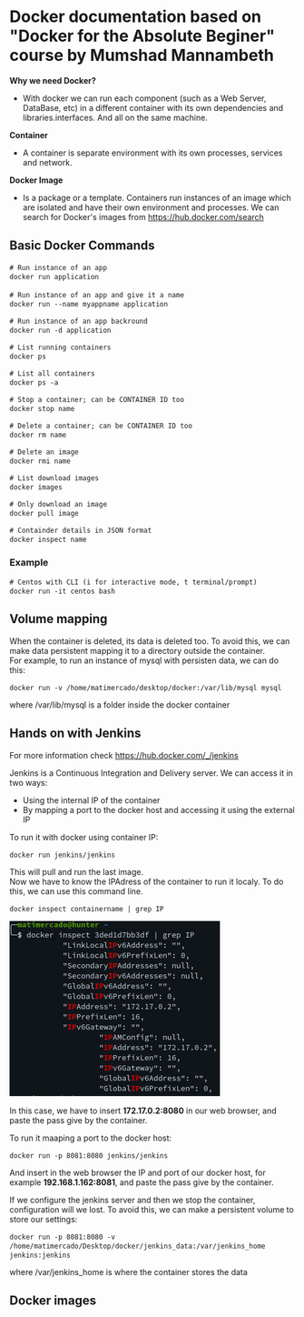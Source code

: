 # Docker documentation based on "Docker for the Absolute Beginer" course by Mumshad Mannambeth

**Why we need Docker?**

- With docker we can run each component (such as a Web Server, DataBase, etc) in a different container with its own dependencies and libraries.interfaces. And all on the same machine. 

**Container**

 - A container is separate environment with its own processes, services and network.

**Docker Image**

- Is a package or a template. Containers run instances of an image which are isolated and have their own environment and processes. We can search for Docker's images from https://hub.docker.com/search


## Basic Docker Commands

```
# Run instance of an app
docker run application

# Run instance of an app and give it a name
docker run --name myappname application
```

```
# Run instance of an app backround
docker run -d application
```

```
# List running containers
docker ps
```

```
# List all containers
docker ps -a
```

```
# Stop a container; can be CONTAINER ID too
docker stop name
```

```
# Delete a container; can be CONTAINER ID too
docker rm name
```

```
# Delete an image
docker rmi name
```

```
# List download images
docker images
```

```
# Only download an image
docker pull image
```

```
# Containder details in JSON format
docker inspect name
```

### Example

```
# Centos with CLI (i for interactive mode, t terminal/prompt)
docker run -it centos bash
```

## Volume mapping
When the container is deleted, its data is deleted too. To avoid this, we can make data persistent mapping it to a directory outside the container.\
For example, to run an instance of mysql with persisten data, we can do this:
```
docker run -v /home/matimercado/desktop/docker:/var/lib/mysql mysql
```
 where /var/lib/mysql is a folder inside the docker container


## Hands on with Jenkins
For more information check https://hub.docker.com/_/jenkins

Jenkins is a Continuous Integration and Delivery server. We can access it in two ways: 
- Using the internal IP of the container
- By mapping a port to the docker host and accessing it using the external IP

To run it with docker using container IP:
```
docker run jenkins/jenkins
```
This will pull and run the last image.\
Now we have to know the IPAdress of the container to run it localy. To do this, we can use this command line.
```
docker inspect containername | grep IP
```
![docker_grep_IP](/docker/images/docker_inspect_containername_grep_IP.png)

In this case, we have to insert **172.17.0.2:8080** in our web browser, and paste the pass give by the container.

To run it maaping a port to the docker host:
```
docker run -p 8081:8080 jenkins/jenkins
```

And insert in the web browser the IP and port of our docker host, for example **192.168.1.162:8081**, and paste the pass give by the container.

If we configure the jenkins server and then we stop the container, configuration will we lost. To avoid this, we can make a persistent volume to store our settings:
```
docker run -p 8081:8080 -v /home/matimercado/Desktop/docker/jenkins_data:/var/jenkins_home jenkins:jenkins
```
where /var/jenkins_home is where the container stores the data

## Docker images